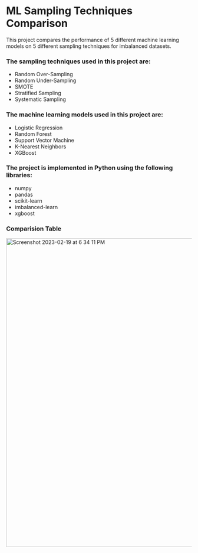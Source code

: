 # ML Sampling Techniques Comparison

This project compares the performance of 5 different machine learning models on 5 different sampling techniques for imbalanced datasets. 

### The sampling techniques used in this project are:

- Random Over-Sampling
- Random Under-Sampling
- SMOTE
- Stratified Sampling
- Systematic Sampling

### The machine learning models used in this project are:

- Logistic Regression
- Random Forest
- Support Vector Machine
- K-Nearest Neighbors
- XGBoost

### The project is implemented in Python using the following libraries:
- numpy
- pandas
- scikit-learn
- imbalanced-learn
- xgboost


### Comparision Table

<img width="836" alt="Screenshot 2023-02-19 at 6 34 11 PM" src="https://user-images.githubusercontent.com/72341235/219949841-0acc8451-f559-4a01-af4f-4d2c8a5f7529.png">
